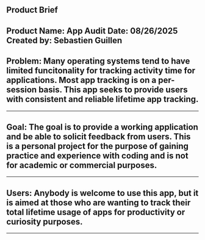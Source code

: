 Product Brief
---
Product Name: App Audit
Date: 08/26/2025
Created by: Sebastien Guillen
---
Problem:
Many operating systems tend to have limited funcitonality for tracking activity time for applications. Most app tracking is on a per-session basis. This app seeks to provide users with consistent and reliable lifetime app tracking.
---
---
Goal:
The goal is to provide a working application and be able to solicit feedback from users. This is a personal project for the purpose of gaining practice and experience with coding and is not for academic or commercial purposes.
---
---
Users:
Anybody is welcome to use this app, but it is aimed at those who are wanting to track their total lifetime usage of apps for productivity or curiosity purposes.
---
---
